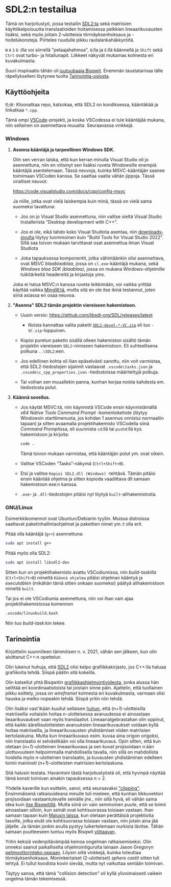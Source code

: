 # SDL2:n testailua

Tämä on harjoitustyö, jossa testailin [SDL2:ta](https://libsdl.org/) sekä
matriisien käyttökelpoisuutta translaatioiden hoitamisessa pelkkien
lineaarikuvausten lisäksi, sekä myös joitain 2-ulotteisia törmäyksenhoksaus
ja -hoitelukonsteja. Piirtelee ruudulle pikku rautalankahäkkyröitä.

`W`&nbsp;`A`&nbsp;`S`&nbsp;`D`&nbsp;:illa voi siirrellä "pelaajahahmoa",
`Q`:lla ja `E`:llä käännellä ja `Shift` sekä `Ctrl` ovat turbo- ja
hitailunapit. Liikkeet näkyvät mukamas kolmesta eri kuvakulmasta.

Suuri inspiraatio tähän oli [juutuubaaja Bisqwit](https://www.youtube.com/@Bisqwit). Enemmän
taustatarinaa tälle räpellykselleni löytynee tuolta [Tarinointia-osiosta](#tarinointia).


## Käyttöohjeita

tl;dr: Kloonatkaa repo, katsokaa, että SDL2 on kondiksessa, kääntäkää ja
linkatkaa `*.cpp`.

Tämä ompi
[VSCode](https://en.wikipedia.org/wiki/Visual_Studio_Code)-projekti, ja koska
VSCodessa ei tule kääntäjää mukana, niin sellainen on asennettava muualta.
Seuraavassa vinkkejä.

### Windows

1. **Asenna kääntäjä ja tarpeellinen Windows SDK.**

    Olin sen verran laiska, että kun kerran minulla Visual Studio oli jo
    asennettuna, niin en viitsinyt sen lisäksi ruveta Windowsille enempiä
    kääntäjiä asentelemaan. Tässä neuvoja, kuinka MSVC-kääntäjän saanee
    toimimaan VSCoden kanssa. Se saattaa vaatia vähän jippoja. Tässä
    viralliset neuvot:

    <https://code.visualstudio.com/docs/cpp/config-msvc>

    Ja niille, jotka ovat vielä laiskempia kuin minä, tässä on vielä sama
    suomeksi tavattuna:

    * Jos on jo Visual Studio asennettuna, niin valitse sieltä Visual Studio
      Installerista "Desktop development with C++".

    * Jos ei ole, eikä tahdo koko Visual Studiota asentaa, niin
      [downloads-sivulta](https://visualstudio.microsoft.com/downloads/#remote-tools-for-visual-studio-2022)
      löytyy tuommoinen kuin "Build Tools for Visual Studio 2022". Sillä saa
      toivon mukaan tarvittavat osat asennettua ilman Visual Studiota

    * Joka tapauksessa komponentit, jotka vähintäänkin olisi asennettava,
      ovat *MSVC blaablaablaa*, jossa on `cl.exe`-kääntäjä mukana, sekä
      *Windows blaa SDK (blaablaa)*, jossa on mukana Windows-ohjelmille
      tuikitärkeitä headereitä ja kirjastoja yms.

    Joka ei halua MSVC:n kanssa ruveta leikkimään, voi vaikka yrittää käyttää
    vaikka [MingW:tä](https://code.visualstudio.com/docs/cpp/config-mingw),
    mutta sitä en ole itse ikinä testannut, joten siinä asiassa en osaa
    neuvoa.

1. **"Asenna" SDL2 tämän projektin viereiseen hakemistoon.**

    * Uusin versio: <https://github.com/libsdl-org/SDL/releases/latest>

        * Noista kannattaa valita paketti
          [`SDL2-devel-*-VC.zip`](https://github.com/libsdl-org/SDL/releases/download/release-2.30.6/SDL2-devel-2.30.6-VC.zip)
          eli tuo `-VC.zip`-loppuinen.

    * Kopioi puretun paketin sisällä olleen hakemiston sisältö tämän
      projektin viereiseen `SDL2`-nimiseen hakemistoon. Eli suhteellisena
      polkuna `..\SDL2`:een.

    * Jos edellinen kohta oli liian epäselvästi sanottu, niin voit varmistaa,
      että SDL2-tiedostojen sijainnit vastaavat `.vscode\tasks.json` ja
      `.vscode\c_cpp_properties.json` -tiedostoissa määriteltyjä polkuja.

    * Tai voihan sen muuallekin panna, kunhan korjaa noista kahdesta em.
      tiedostosta polut.

1. **Käännä sovellus.**

    * Jos käytät MSVC:tä, niin käynnistä VSCode ensin käynnistämällä *x64 Native Tools Command Prompt* -komentokehote (löytyy Windowsin starttimenusta, jos kohdan 1 asennus onnistui normaaliin tapaan) ja sitten avaamalla projektihakemisto VSCodella siinä *Command Prompt*issa, eli suunnista `cd`:llä tai `pushd`:llä kys. hakemistoon ja kirjoita:

      ```cmd
      code .
      ```

      Tämä toivon mukaan varmistaa, että kääntäjän polut ym. ovat oikein.

    * Valitse VSCoden “Tasks”-näkymä (`Ctrl+Shift+B`).

    * Etsi ja valitse `Kopioi SDL2.dll (Windows)` -tehtävä. Tämän pitäisi
      ensin kääntää ohjelma ja sitten kopioda vaadittava dll samaan
      hakemistoon exe:n kanssa.

    * `.exe`- ja `.dll`-tiedostojen pitäisi nyt löytyä
      `built`-alihakemistosta.


### GNU/Linux

Esimerkkikomennot ovat Ubuntun/Debianin tyyliin. Muissa distroissa saattavat
paketinhallintaohjelmat ja pakettien nimet ym.:t olla erit.

Pitää olla kääntäjä (`g++`) asennettuna:

```bash
sudo apt install g++
```

Pitää myös olla SDL2:

```bash
sudo apt install libsdl2-dev
```

Sitten kun on projektihakemisto avattu VSCodiumissa, niin *build-taskilla*
(`Ctrl+Shift+B`) nimeltä `Käännä ohjelma` pitäisi ohjelman kääntyä ja
*executablen* (mikähän tämä sitten onkaan suomeksi) päätyä alihakemistoon
nimeltä `built`.

Tai jos ei ole VSCodiumia asennettuna, niin voi ihan vain ajaa
projektihakemistossa komennon

```bash
.vscode/linuxbuild.bash
```

Niin tuo *build-task*:kin tekee.


## Tarinointia

Kirjoittelin suunnilleen tämmöisen n. v. 2021, vähän sen jälkeen, kun olin
aloittanut C++:n opettelun.

Olin lukenut huhuja, että [SDL2](https://www.libsdl.org/) olisi kelpo
grafiikkakirjasto, jos C++:lla haluaa grafiikoita tehdä. Siispä päätin sitä
kokeilla.

Olin katsellut yhtä Bisqwitin
[grafiikkaohjelmointivideota](https://youtu.be/HQYsFshbkYw?t=82), jonka
alussa hän selittää eri koordinaatistoista tai joistain sinne päin.
Ajattelin, että tuollainen pikku esittely, jossa on *wireframet* kolmesta eri
kuvakulmasta, varmaan olisi hauska ja melko nopeakin tehdä. Siispä yritin
niin tehdä.

Olin lisäksi vast'ikään kuullut sellaisen
[huhun](https://www.youtube.com/watch?v=vQ60rFwh2ig), että
(*n+1*)-ulotteisilla matriiseilla voitaisiin hoitaa *n*-ulotteisessa
avaruudessa ei ainoastaan lieaarikuvaukset vaan myös translaatiot.
Lineaarialgebrastahan olin oppinut, että kaikki äärellisulotteisten
avaruuksien lineaarikuvaukset voidaan kyllä hoitaa matriiseilla, ja
lineaarikuvausten yhdistämiset niiden matriisien kertolaskuina. Mutta kun
lineaarikuvaus esim. kuvaa aina origon origoksi, niin translaatio ei
selvästikään voi olla lineaarikuvaus. Opin sitten, että kun otetaan
(*n+1*)-ulotteinen lineaarikuvaus ja sen kuvat projisoidaan *n*:ään
ulottuvuuteen helpoimmalla mahdollisella tavalla, niin sillä on mahdollista
hoidella myös *n*-ulotteinen translaatio, ja kuvausten yhdistäminen edelleen
toimii mainiosti (*n+1*)-ulotteisten matriisien kertolaskuna.

Sitä halusin testata. Havaintoni tästä harjoitustyöstä oli, että hyvinpä
näyttää tämä konsti toimivan ainakin tapauksessa *n*&nbsp;=&nbsp;2.

Yhdelle kaverille kun esittelin, sanoi, että seuraavaksi
["clipping"](https://en.wikipedia.org/wiki/Collision_detection). Ensimmäisenä
ratkaisuideana minulle tuli mieleen, että kunhan liikkuvektori projisoidaan
vastaantulevalle seinälle jne., niin sillä hyvä, eli vähän sama idea kuin
[itse Bisqwitillä](https://www.youtube.com/watch?v=HQYsFshbkYw&t=997s). Mutta
siinä on vain semmoinen puute, että se toimii ainoastaan silloin, kun seinät
ovat kohtisuorassa toisiaan vastaan. Ihan samaan tapaan kuin [Malusin
laissa](https://en.wikipedia.org/wiki/Malus%27s_law), kun otetaan perättäisiä
projektioita tasoille, jotka eivät ole kohtisuorassa toisiaan vastaan, niin
jotain aina jää jäljelle. Ja tämän jonkin avulla pystyy luikertelemaan
nurkista lävitse. Tähän samaan puutteeseen tuntuu myös Bisqwit
[viittaavan](https://www.youtube.com/watch?v=HQYsFshbkYw&t=1106s).

Yritin keksiä vedenpitävämpää keinoa ongelman ratkaisemiseksi. Olin onneksi
saanut paikalliselta ohjelmointigurulta lainaan Jason Gregoryn
[pelimoottorinteko-oppaan](https://www.gameenginebook.com/). Löysin siitä
vinkkejä, kuinka toteuttaa törmäyksenhoksaus. Moninkertaiset (2-ulotteiset)
*sphere castit* sitten tuli tehtyä. Ei tullut koodista kovin sievää, mutta
nyt vaikuttaa sentään toimivan.

Täytyy sanoa, että tämä "collision detection" oli kyllä ylivoimaisesti
vaikein ongelma tämän tekemisessä.
